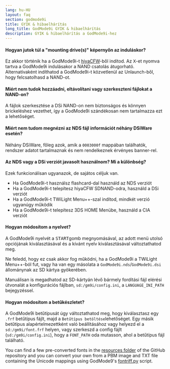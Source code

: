 ```yaml
---
lang: hu-HU
layout: faq
section: godmode9i
title: GYIK & hibaelhárítás
long_title: GodMode9i GYIK & hibaelhárítás
description: GYIK & hibaelhárítás a GodMode9i-hez
---
```


#### Hogyan jutok túl a "mounting drive(s)" képernyőn az induláskor?
Ez akkor történik ha a GodMode9i-t [hiyaCFW](../hiyacfw)-ből indítod. Az <kbd class="face">X</kbd>-et nyomva tartva a GodMode9i indulásakor a NAND csatolás átugorható. Alternatívaként indíthatod a GodMode9i-t közvetlenül az Unlaunch-ből, hogy felcsatolhasd a NAND-ot.

#### Miért nem tudok hozzáadni, eltávolítani vagy szerkeszteni fájlokat a NAND-on?
A fájlok szerkesztése a DSi NAND-on nem biztonságos és könnyen brickeléshez vezethet, így a GodMode9i szándékosan nem tartalmazza ezt a lehetőséget.

#### Miért nem tudom megnézni az NDS fájl információt néhány DSiWare esetén?
Néhány DSiWare, főleg azok, amik a `0003000f` mappában találhatók, rendszer adatot tartalmaznak és nem rendelkeznek érvényes banner-rel.

#### Az NDS vagy a DSi verziót javasolt használnom? Mi a különbség?
Ezek funkcionálisan ugyanazok, de sajátos céljuk van.
- Ha GodMode9i-t használsz flashcard-dal használd az NDS verziót
- Ha a GodMode9i-t telepítesz hiyaCFW SDNAND-odra, használd a DSi verziót
- Ha a GodMode9i-t TWiLight Menu++-szal indítod, mindkét verzió ugyanúgy működik
- Ha a GodMode9i-t telepítesz 3DS HOME Menübe, használd a CIA verziót

#### Hogyan módosítom a nyelvet?
A GodMode9i nyelvét a <kbd>START</kbd>gomb megnyomásával, az adott menü utolsó opciójának kiválasztásával és a kívánt nyelv kiválasztásával változtathatod meg.

Ne feledd, hogy ez csak akkor fog működni, ha a GodMode9i a TWiLight Menu++-ból fut, vagy ha van egy másolata a `GodMode9i.nds`/`GodMode9i.dsi` állománynak az SD kártya gyökerében.

Manuálisan is megadhatod az SD-kártyán lévő bármely fordítási fájl elérési útvonalát a konfigurációs fájlban, `sd:/gm9i/config.ini`, a `LANGUAGE_INI_PATH` bejegyzéssel.

#### Hogyan módosítom a betűkészletet?
A GodMode9i betűtípusát úgy változtathatod meg, hogy kiválasztasz egy `.frf` betűtípus fájlt, majd a `Betűtípus betöltése`lehetőséget. Egy másik betűtípus alapértelmezettként való beállításához vagy helyezd el a `sd:/gm9i/font.frf` helyen, vagy szerkeszd a config fájlt (`sd:/gm9i/config.ini`), hogy a `FONT_PATH` oda mutasson, ahol a betűtípus fájl található.

You can find a few pre-converted fonts in the [resources folder](https://github.com/DS-Homebrew/GodMode9i/tree/master/resources/fonts) of the GitHub repository and you can convert your own from a PBM image and TXT file containing the Unicode mappings using GodMode9's [fontriff.py](https://github.com/d0k3/GodMode9/blob/master/utils/fontriff.py) script.
